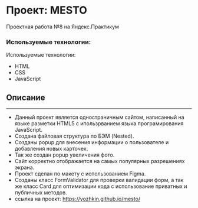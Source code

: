 # Проект: MESTO
Проектная работа №8 на Яндекс.Практикум

### Используемые технологии:
Используемые технологии:

* HTML
* CSS
* JavaScript

## Описание
---

* Данный проект является одностраничным сайтом, написанный на языке разметки HTML5 с ипользрванием языка програмирования JavaScript.
* Создана файловая структура по БЭМ (Nested).
* Созданы popup для внесения информации о пользователе и добавления новых карточек.
* Так же создан popup увеличения фото.
* Сайт корректно отображается на самых популярных разрешениях экрана.
* Проект сделан по макету с использованием Figma.
* Созданы класс FormValidator для проверки валидации форм, а так же класс Card для оптимизации кода с использование приватных и публичных методов.
* ссылка на проект: https://yozhkin.github.io/mesto/
